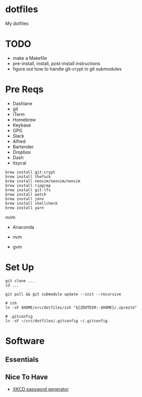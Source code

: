# dotfiles
My dotfiles

# TODO
- make a Makefile
- pre-install, install, post-install instructions
- figure out how to handle git-crypt in git submodules

# Pre Reqs

- Dashlane
- git
- iTerm
- Homebrew
- Keybase
- GPG
- Slack
- Alfred
- Bartender
- Dropbox
- Dash
- itsycal

```
brew install git-crypt
brew install thefuck
brew install neovim/neovim/neovim
brew install ripgrep
brew install git-lfs
brew install watch
brew install jenv
brew install shellcheck
brew install yarn
```

nvim
- Anaconda
- nvm


- gvm

# Set Up

```
git clone ...
cd ...

git pull && git submodule update --init --recursive

# zsh
ln -sF $HOME/src/dotfiles/zsh "${ZDOTDIR:-$HOME}/.zprezto"

# .gitconfig
ln -sF ~/src/dotfiles/.gitconfig ~/.gitconfig
```

# Software
## Essentials
## Nice To Have
- [XKCD password generator](https://github.com/redacted/XKCD-password-generator)
